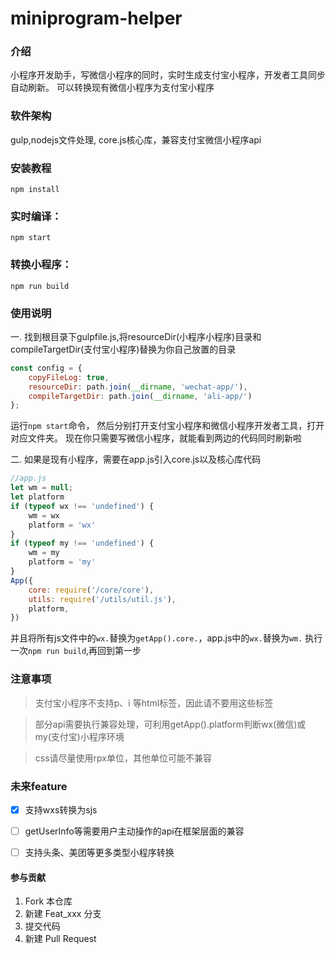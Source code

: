# miniprogram-helper

### 介绍
小程序开发助手，写微信小程序的同时，实时生成支付宝小程序，开发者工具同步自动刷新。
可以转换现有微信小程序为支付宝小程序

### 软件架构
gulp,nodejs文件处理, core.js核心库，兼容支付宝微信小程序api

### 安装教程
```npm install```
### 实时编译：
```npm start```
### 转换小程序：
```npm run build```

### 使用说明

一. 找到根目录下gulpfile.js,将resourceDir(小程序小程序)目录和compileTargetDir(支付宝小程序)替换为你自己放置的目录
```javascript
const config = {
    copyFileLog: true,
    resourceDir: path.join(__dirname, 'wechat-app/'),
    compileTargetDir: path.join(__dirname, 'ali-app/')
};
```
运行```npm start```命令，
然后分别打开支付宝小程序和微信小程序开发者工具，打开对应文件夹。
现在你只需要写微信小程序，就能看到两边的代码同时刷新啦

二. 如果是现有小程序，需要在app.js引入core.js以及核心库代码
```javascript
//app.js
let wm = null;
let platform
if (typeof wx !== 'undefined') {
    wm = wx
    platform = 'wx'
}
if (typeof my !== 'undefined') {
    wm = my
    platform = 'my'
}
App({
    core: require('/core/core'),
    utils: require('/utils/util.js'),
    platform,
})
```
并且将所有js文件中的```wx.```替换为```getApp().core.```，app.js中的`wx.`替换为`wm.`
执行一次`npm run build`,再回到第一步

### 注意事项
> 支付宝小程序不支持p、i 等html标签，因此请不要用这些标签

> 部分api需要执行兼容处理，可利用getApp().platform判断wx(微信)或my(支付宝)小程序环境

> css请尽量使用rpx单位，其他单位可能不兼容

### 未来feature
- [x] 支持wxs转换为sjs
- [ ] getUserInfo等需要用户主动操作的api在框架层面的兼容
- [ ] 支持头条、美团等更多类型小程序转换


#### 参与贡献

1.  Fork 本仓库
2.  新建 Feat_xxx 分支
3.  提交代码
4.  新建 Pull Request

    